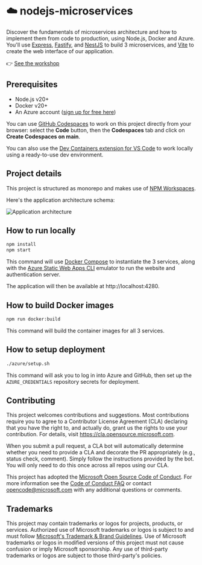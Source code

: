 # ☁️ nodejs-microservices

Discover the fundamentals of microservices architecture and how to implement them from code to production, using Node.js, Docker and Azure. You'll use [Express](https://expressjs.com/), [Fastify](https://www.fastify.io/), and [NestJS](https://nestjs.com/) to build 3 microservices, and [Vite](https://vitejs.dev/) to create the web interface of our application.

👉 [See the workshop](https://aka.ms/ws/node-microservices)

## Prerequisites
- Node.js v20+
- Docker v20+
- An Azure account ([sign up for free here](https://azure.microsoft.com/free/?WT.mc_id=javascript-0000-yolasors))

You can use [GitHub Codespaces](https://github.com/features/codespaces) to work on this project directly from your browser: select the **Code** button, then the **Codespaces** tab and click on **Create Codespaces on main**.

You can also use the [Dev Containers extension for VS Code](https://aka.ms/vscode/ext/devcontainer) to work locally using a ready-to-use dev environment.

## Project details

This project is structured as monorepo and makes use of [NPM Workspaces](https://docs.npmjs.com/cli/using-npm/workspaces).

Here's the application architecture schema:
<!-- can be edited with https://draw.io -->
![Application architecture](./docs/assets/architecture.drawio.png)

## How to run locally

```bash
npm install
npm start
```

This command will use [Docker Compose](https://docs.docker.com/compose/) to instantiate the 3 services, along with the [Azure Static Web Apps CLI](https://github.com/Azure/static-web-apps-cli/) emulator to run the website and authentication server.

The application will then be available at http://localhost:4280.

## How to build Docker images

```bash
npm run docker:build
```

This command will build the container images for all 3 services.

## How to setup deployment

```bash
./azure/setup.sh
```

This command will ask you to log in into Azure and GitHub, then set up the `AZURE_CREDENTIALS` repository secrets for deployment.

## Contributing

This project welcomes contributions and suggestions.  Most contributions require you to agree to a
Contributor License Agreement (CLA) declaring that you have the right to, and actually do, grant us
the rights to use your contribution. For details, visit https://cla.opensource.microsoft.com.

When you submit a pull request, a CLA bot will automatically determine whether you need to provide
a CLA and decorate the PR appropriately (e.g., status check, comment). Simply follow the instructions
provided by the bot. You will only need to do this once across all repos using our CLA.

This project has adopted the [Microsoft Open Source Code of Conduct](https://opensource.microsoft.com/codeofconduct/).
For more information see the [Code of Conduct FAQ](https://opensource.microsoft.com/codeofconduct/faq/) or
contact [opencode@microsoft.com](mailto:opencode@microsoft.com) with any additional questions or comments.

## Trademarks

This project may contain trademarks or logos for projects, products, or services. Authorized use of Microsoft 
trademarks or logos is subject to and must follow 
[Microsoft's Trademark & Brand Guidelines](https://www.microsoft.com/en-us/legal/intellectualproperty/trademarks/usage/general).
Use of Microsoft trademarks or logos in modified versions of this project must not cause confusion or imply Microsoft sponsorship.
Any use of third-party trademarks or logos are subject to those third-party's policies.
